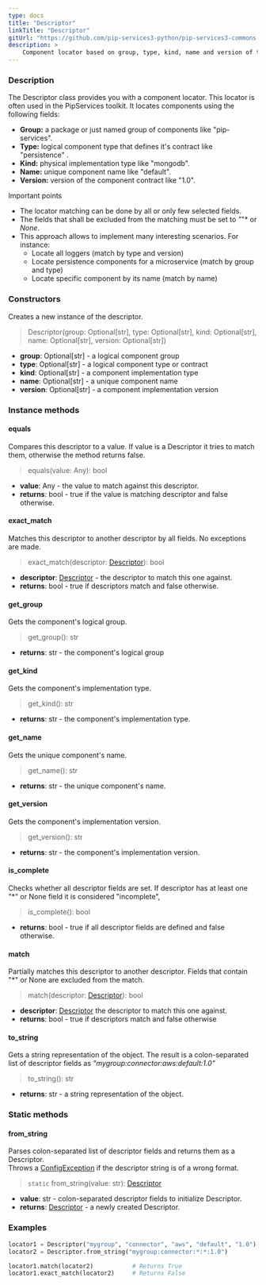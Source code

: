 ```yaml
---
type: docs
title: "Descriptor"
linkTitle: "Descriptor"
gitUrl: "https://github.com/pip-services3-python/pip-services3-commons-python"
description: >
    Component locator based on group, type, kind, name and version of the component.
---
```


### Description
The Descriptor class provides you with a component locator. This locator is often used in the PipServices toolkit. It locates components using the following fields:

- **Group:** a package or just named group of components like "pip-services". 
- **Type:** logical component type that defines it's contract like "persistence" .
- **Kind:** physical implementation type like "mongodb".  
- **Name:** unique component name like "default".  
- **Version:** version of the component contract like "1.0".  

Important points

- The locator matching can be done by all or only few selected fields. 
- The fields that shall be excluded from the matching must be set to *"*"* or *None*.
- This approach allows to implement many interesting scenarios. For instance:
    - Locate all loggers (match by type and version)  
    - Locate persistence components for a microservice (match by group and type)  
    - Locate specific component by its name (match by name) 

### Constructors
Creates a new instance of the descriptor.

> Descriptor(group: Optional[str], type: Optional[str], kind: Optional[str], name: Optional[str], version: Optional[str])

- **group**: Optional[str] - a logical component group
- **type**: Optional[str] - a logical component type or contract
- **kind**: Optional[str] - a component implementation type
- **name**: Optional[str] - a unique component name
- **version**: Optional[str] - a component implementation version


### Instance methods

#### equals
Compares this descriptor to a value.
If value is a Descriptor it tries to match them,
otherwise the method returns false.

> equals(value: Any): bool

- **value**: Any - the value to match against this descriptor.
- **returns**: bool - true if the value is matching descriptor and false otherwise.

#### exact_match
Matches this descriptor to another descriptor by all fields.
No exceptions are made.

> exact_match(descriptor: [Descriptor]()): bool

- **descriptor**: [Descriptor]() - the descriptor to match this one against.
- **returns**: bool - true if descriptors match and false otherwise. 


#### get_group
Gets the component's logical group.

> get_group(): str

- **returns**: str - the component's logical group

#### get_kind
Gets the component's implementation type.

> get_kind(): str

- **returns**: str - the component's implementation type.
    

#### get_name
Gets the unique component's name.

> get_name(): str

- **returns**: str - the unique component's name.

#### get_version
Gets the component's implementation version.

> get_version(): str

- **returns**: str - the component's implementation version.

#### is_complete
Checks whether all descriptor fields are set.
If descriptor has at least one "*" or None field it is considered "incomplete",

> is_complete(): bool

- **returns**: bool - true if all descriptor fields are defined and false otherwise.

#### match
Partially matches this descriptor to another descriptor.
Fields that contain "*" or None are excluded from the match.

> match(descriptor: [Descriptor]()): bool

- **descriptor**: [Descriptor]() the descriptor to match this one against.
- **returns**: bool - true if descriptors match and false otherwise 

#### to_string
Gets a string representation of the object.
The result is a colon-separated list of descriptor fields as
*"mygroup:connector:aws:default:1.0"*

> to_string(): str

- **returns**: str - a string representation of the object.

### Static methods

#### from_string
Parses colon-separated list of descriptor fields and returns them as a Descriptor.  
Throws a [ConfigException](../../errors/config_exception) if the descriptor string is of a wrong format.

> `static` from_string(value: str): [Descriptor]()

- **value**: str - colon-separated descriptor fields to initialize Descriptor.
- **returns**: [Descriptor]() - a newly created Descriptor.

### Examples

```python
locator1 = Descriptor("mygroup", "connector", "aws", "default", "1.0")
locator2 = Descriptor.from_string("mygroup:connector:*:*:1.0")

locator1.match(locator2)           # Returns True
locator1.exact_match(locator2)     # Returns False
```
